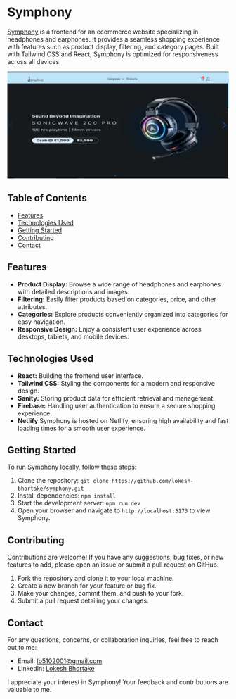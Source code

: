 # Symphony

[Symphony](https://symphonyecom.netlify.app/) is a frontend for an ecommerce website specializing in headphones and earphones. It provides a seamless shopping experience with features such as product display, filtering, and category pages. Built with Tailwind CSS and React, Symphony is optimized for responsiveness across all devices.

![Symphony](public/ss.png)

## Table of Contents

-   [Features](#features)
-   [Technologies Used](#technologies-used)
-   [Getting Started](#getting-started)
-   [Contributing](#contributing)
-   [Contact](#contact)

## Features

-   **Product Display:** Browse a wide range of headphones and earphones with detailed descriptions and images.
-   **Filtering:** Easily filter products based on categories, price, and other attributes.
-   **Categories:** Explore products conveniently organized into categories for easy navigation.
-   **Responsive Design:** Enjoy a consistent user experience across desktops, tablets, and mobile devices.

## Technologies Used

-   **React:** Building the frontend user interface.
-   **Tailwind CSS:** Styling the components for a modern and responsive design.
-   **Sanity:** Storing product data for efficient retrieval and management.
-   **Firebase:** Handling user authentication to ensure a secure shopping experience.
-   **Netlify** Symphony is hosted on Netlify, ensuring high availability and fast loading times for a smooth user experience.

## Getting Started

To run Symphony locally, follow these steps:

1. Clone the repository: `git clone https://github.com/lokesh-bhortake/symphony.git`
2. Install dependencies: `npm install`
3. Start the development server: `npm run dev`
4. Open your browser and navigate to `http://localhost:5173` to view Symphony.

## Contributing

Contributions are welcome! If you have any suggestions, bug fixes, or new features to add, please open an issue or submit a pull request on GitHub.

1. Fork the repository and clone it to your local machine.
2. Create a new branch for your feature or bug fix.
3. Make your changes, commit them, and push to your fork.
4. Submit a pull request detailing your changes.

## Contact

For any questions, concerns, or collaboration inquiries, feel free to reach out to me:

-   Email: lb5102001@gmail.com
-   LinkedIn: [Lokesh Bhortake](https://www.linkedin.com/in/lokesh-bhortake/)

I appreciate your interest in Symphony! Your feedback and contributions are valuable to me.
